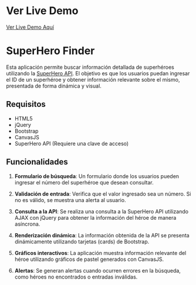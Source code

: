 # Ver Live Demo

[Ver Live Demo Aquí](https://alexisenp.github.io/bootcamp-api-heroes/)


# SuperHero Finder

Esta aplicación permite buscar información detallada de superhéroes utilizando la [SuperHero API](https://www.superheroapi.com/). El objetivo es que los usuarios puedan ingresar el ID de un superhéroe y obtener información relevante sobre el mismo, presentada de forma dinámica y visual.

## Requisitos

- HTML5
- jQuery
- Bootstrap
- CanvasJS
- SuperHero API (Requiere una clave de acceso)

## Funcionalidades

1. **Formulario de búsqueda**: Un formulario donde los usuarios pueden ingresar el número del superhéroe que desean consultar.
   
2. **Validación de entrada**: Verifica que el valor ingresado sea un número. Si no es válido, se muestra una alerta al usuario.

3. **Consulta a la API**: Se realiza una consulta a la SuperHero API utilizando AJAX con jQuery para obtener la información del héroe de manera asíncrona.

4. **Renderización dinámica**: La información obtenida de la API se presenta dinámicamente utilizando tarjetas (cards) de Bootstrap.

5. **Gráficos interactivos**: La aplicación muestra información relevante del héroe utilizando gráficos de pastel generados con CanvasJS.

6. **Alertas**: Se generan alertas cuando ocurren errores en la búsqueda, como héroes no encontrados o entradas inválidas.
